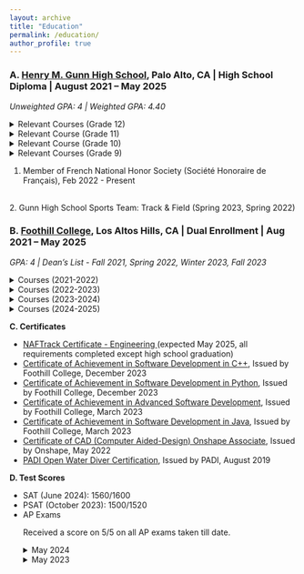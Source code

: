 ```yaml
---
layout: archive
title: "Education"
permalink: /education/
author_profile: true
---
```


<h3>A. <a href="https://gunn.pausd.org/">Henry M. Gunn High School</a>, Palo Alto, CA   |  High School Diploma   |   August 2021 – May 2025</h3>

*Unweighted GPA: 4  \| Weighted GPA: 4.40*

<details> 

<summary>Relevant Courses (Grade 12) </summary>
<ul>
  <li> Engineering Technology (Gunn Robotics Team) </li>
  <li> AP Physics C (Mechanics and Electricity & Magnetism) </li>
  <li> Advanced Video Production Honors </li>
  <li> AP English Literature & Comprehension </li>
  <li> AP Economics (Macro & Micro) </li>
  </ul>
</details>

<details>

<summary> Relevant Course (Grade 11) </summary>
<ul>
  <li> Engineering Technology (Gunn Robotics Team) </li>
  <li> Digital Electronics </li>
  <li> AP Calculus BC </li>
  <li> AP Chemistry </li>
  <li> AP US History </li>
  <li> AAR-D (Advanced Authentic Research-Dual Enrollment) </li>
</ul>
</details>

<details>
 <summary> Relevant Course (Grade 10) </summary>
 <ul>
  <li> Principles of Engineering and Robotics PLTW Honors </li>
  <li> AP Computer Science A </li>
  <li> Analysis Honors </li>
  <li> Chemistry Honors  </li>
  <li> French 3 </li>
  <li> Social Justice Pathway courses (US Govt, Contemporary World History) </li>
  </ul>
</details>

<details>
<summary> Relevant Courses (Grade 9)  </summary>
<ul>
  <li> Introduction to Engineering and Design PLTW Honors </li>
  <li> Algebra 2/Trigonometry Honors </li>
  <li> Biology Honors </li>
  <li> French 2 </li>
</ul>
</details>

1.  Member of French National Honor Society (Société Honoraire de Français), Feb 2022 - Present 
<br>
2. Gunn High School Sports Team:  Track & Field (Spring 2023, Spring 2022)


<h3>B.  <a href="https://www.foothill.edu/">Foothill College</a>, Los Altos Hills, CA   |  Dual Enrollment     |    Aug 2021 – May 2025 </h3>

*GPA: 4  \| Dean’s List - Fall 2021, Spring 2022, Winter 2023, Fall 2023*

<details>
<summary> Courses (2021-2022)</summary>
<ul>
<li> CS 1A  (Object-Oriented Programming Methodologies in Java) </li>
<li> CS 3A  (Object-Oriented Programming Methodologies in Python)</li> 
<li> CS 1B  (Intermediate Software Design in Java) </li> 
<li> CS 2A  (Object-Oriented Programming Methodologies in C++) </li>
<li> CS 3B  (Intermediate Software Design in Python) </li>
<li> CS 22A (JavaScript for Programmers) </li> 
</ul>
</details>

<details>
<summary> Courses (2022-2023)</summary>
<ul>
<li> CS 1C  (Advanced Data Structures & Algorithms in Java)</li> 
<li> CS 31A (Introduction to Database Management Systems)</li>
<li> Math 10 (Elementary Statistics) </li>
<li> CS 2B   (Intermediate Software Design in C++) </li>
</ul>
</details>


<details>
<summary> Courses (2023-2024)</summary>
<ul>
<li> Math 22 (Discrete Mathematics) </li>
<li> LINC	66C (Search/Research Internet)</li> 
<li> LINC 77  (Design Thinking Overview) </li>
<li> Math 1C (Multivariable Calculus) </li>
<li> LINC 63  (Cloud-Based Data Analysis Tools) </li>
<li> LINC 90C (Online Collaboration Tools) </li> 
<li> LINC 58  (Global Project-Based Learning)</li>
<li> LINC 66E (Cloud-Based Publishing Tools) </li>
<li> LINC 79  (Multi-media Project Production) </li>
</ul>
</details>

<details>
<summary> Courses (2024-2025)</summary>
<ul>
<li>Math 1D (Multivariable Calculus)</li>
</ul>
</details>

<ul>
</ul>

**C. Certificates**
<ul>
<li> <a href="https://naf.org/our-approach/naftrack">NAFTrack Certificate  - Engineering  </a>(expected May 2025, all  requirements completed  except high school graduation)</li>
<li> <a href="https://catalog.foothill.edu/degrees-certificates/computer-science/index.html#text">Certificate of Achievement in Software Development in C++</a>, Issued by Foothill College,  December 2023 </li>
<li> <a href="https://catalog.foothill.edu/degrees-certificates/computer-science/index.html#text">Certificate of Achievement in Software Development in Python</a>, Issued by Foothill College, December 2023</li>
<li> <a href="https://catalog.foothill.edu/degrees-certificates/computer-science/index.html#text">Certificate of Achievement in Advanced Software Development</a>, Issued by Foothill College, March 2023</li>
<li> <a href="https://catalog.foothill.edu/degrees-certificates/computer-science/index.html#text">Certificate of Achievement in Software Development in Java</a>, Issued by Foothill College, March 2023</li>
<li> <a href="https://learn.onshape.com/courses/certified-onshape-associate">Certificate of CAD (Computer Aided-Design) Onshape Associate</a>, Issued by Onshape, May 2022</li>
<li> <a href="https://www.padi.com/courses/open-water-diver">PADI Open Water Diver Certification</a>, Issued by PADI, August 2019</li>

</ul>

**D. Test Scores**

<ul>

<li>SAT (June 2024): 1560/1600</li>

<li>PSAT (October 2023): 1500/1520</li>




<li>AP Exams </li>

Received a score on 5/5 on all AP exams taken till date.
<br>

<details>
<summary>May 2024</summary>
<ul>
<li>AP Chemistry: 5/5</li>
<li>AP US History: 5/5</li>
<li>AP Calculus BC: 5/5</li>
</ul>
</details>

<details>

<summary>May 2023 </summary>
<ul>
<li>AP Computer Science A: 5/5</li>
<li>AP Statistics: 5/5</li>
</ul>
</details>

</ul>